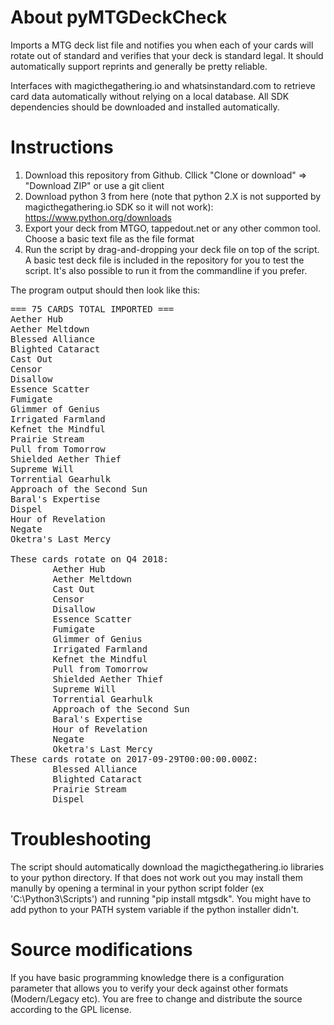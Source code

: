 # About pyMTGDeckCheck
Imports a MTG deck list file and notifies you when each of your cards will rotate out of standard and verifies that your deck is standard legal. It should automatically support reprints and generally be pretty reliable.

Interfaces with magicthegathering.io and whatsinstandard.com to retrieve card data automatically without relying on a local database. All SDK dependencies should be downloaded and installed automatically.

# Instructions #
1. Download this repository from Github. Cllick "Clone or download" => "Download ZIP" or use a git client
2. Download python 3 from here (note that python 2.X is not supported by magicthegathering.io SDK so it will not work): 
https://www.python.org/downloads
3. Export your deck from MTGO, tappedout.net or any other common tool. Choose a basic text file as the file format
4. Run the script by drag-and-dropping your deck file on top of the script. A basic test deck file is included in the repository for you to test the script. It's also possible to run it from the commandline if you prefer.

The program output should then look like this:

<pre>
=== 75 CARDS TOTAL IMPORTED ===
Aether Hub
Aether Meltdown
Blessed Alliance
Blighted Cataract
Cast Out
Censor
Disallow
Essence Scatter
Fumigate
Glimmer of Genius
Irrigated Farmland
Kefnet the Mindful
Prairie Stream
Pull from Tomorrow
Shielded Aether Thief
Supreme Will
Torrential Gearhulk
Approach of the Second Sun
Baral's Expertise
Dispel
Hour of Revelation
Negate
Oketra's Last Mercy

These cards rotate on Q4 2018:
        Aether Hub
        Aether Meltdown
        Cast Out
        Censor
        Disallow
        Essence Scatter
        Fumigate
        Glimmer of Genius
        Irrigated Farmland
        Kefnet the Mindful
        Pull from Tomorrow
        Shielded Aether Thief
        Supreme Will
        Torrential Gearhulk
        Approach of the Second Sun
        Baral's Expertise
        Hour of Revelation
        Negate
        Oketra's Last Mercy
These cards rotate on 2017-09-29T00:00:00.000Z:
        Blessed Alliance
        Blighted Cataract
        Prairie Stream
        Dispel
</pre>

# Troubleshooting #
The script should automatically download the magicthegathering.io libraries to your python directory. If that does not work out you may install them manully by opening a terminal in your python script folder (ex 'C:\Python3\Scripts') and running "pip install mtgsdk". You might have to add python to your PATH system variable if the python installer didn't.

# Source modifications #
If you have basic programming knowledge there is a configuration parameter that allows you to verify your deck against other formats (Modern/Legacy etc). You are free to change and distribute the source according to the GPL license.
